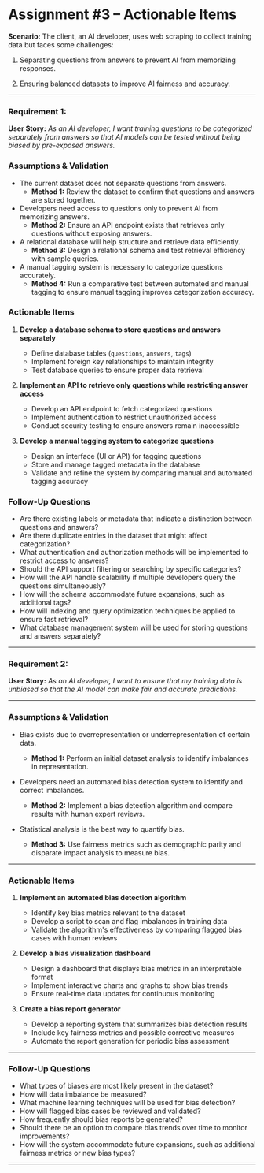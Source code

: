 # Assignment #3 – Actionable Items  
**Scenario:** 
The client, an AI developer, uses web scraping to collect training data but faces some challenges:

1. Separating questions from answers to prevent AI from memorizing responses. 

2. Ensuring balanced datasets to improve AI fairness and accuracy.

---

### Requirement 1:

**User Story:**
_As an AI developer, I want training questions to be categorized separately from answers so that AI models can be tested without being biased by pre-exposed answers._

### Assumptions & Validation
- The current dataset does not separate questions from answers.
  - **Method 1:** Review the dataset to confirm that questions and answers are stored together.
- Developers need access to questions only to prevent AI from memorizing answers. 
  - **Method 2:** Ensure an API endpoint exists that retrieves only questions without exposing answers.
- A relational database will help structure and retrieve data efficiently. 
  - **Method 3:** Design a relational schema and test retrieval efficiency with sample queries.
- A manual tagging system is necessary to categorize questions accurately. 
  - **Method 4:** Run a comparative test between automated and manual tagging to ensure manual tagging improves categorization accuracy.

### Actionable Items
1. **Develop a database schema to store questions and answers separately**
   - Define database tables (`questions`, `answers`, `tags`)
   - Implement foreign key relationships to maintain integrity
   - Test database queries to ensure proper data retrieval

2. **Implement an API to retrieve only questions while restricting answer access**
   - Develop an API endpoint to fetch categorized questions
   - Implement authentication to restrict unauthorized access
   - Conduct security testing to ensure answers remain inaccessible

3. **Develop a manual tagging system to categorize questions**
   - Design an interface (UI or API) for tagging questions
   - Store and manage tagged metadata in the database
   - Validate and refine the system by comparing manual and automated tagging accuracy

### Follow-Up Questions
- Are there existing labels or metadata that indicate a distinction between questions and answers? 
- Are there duplicate entries in the dataset that might affect categorization?
- What authentication and authorization methods will be implemented to restrict access to answers?
- Should the API support filtering or searching by specific categories?
- How will the API handle scalability if multiple developers query the questions simultaneously?
- How will the schema accommodate future expansions, such as additional tags? 
- How will indexing and query optimization techniques be applied to ensure fast retrieval? 
- What database management system will be used for storing questions and answers separately? 

---
### Requirement 2:
**User Story:**
_As an AI developer, I want to ensure that my training data is unbiased so that the AI model can make fair and accurate predictions._

---

### Assumptions & Validation

- Bias exists due to overrepresentation or underrepresentation of certain data.
  - **Method 1:** Perform an initial dataset analysis to identify imbalances in representation.

- Developers need an automated bias detection system to identify and correct imbalances.
  - **Method 2:** Implement a bias detection algorithm and compare results with human expert reviews.

- Statistical analysis is the best way to quantify bias.
  - **Method 3:** Use fairness metrics such as demographic parity and disparate impact analysis to measure bias.

---

### Actionable Items

1. **Implement an automated bias detection algorithm**
   - Identify key bias metrics relevant to the dataset
   - Develop a script to scan and flag imbalances in training data
   - Validate the algorithm's effectiveness by comparing flagged bias cases with human reviews

2. **Develop a bias visualization dashboard**
   - Design a dashboard that displays bias metrics in an interpretable format
   - Implement interactive charts and graphs to show bias trends
   - Ensure real-time data updates for continuous monitoring

3. **Create a bias report generator**
   - Develop a reporting system that summarizes bias detection results
   - Include key fairness metrics and possible corrective measures
   - Automate the report generation for periodic bias assessment

---

### Follow-Up Questions

- What types of biases are most likely present in the dataset?
- How will data imbalance be measured?
- What machine learning techniques will be used for bias detection?
- How will flagged bias cases be reviewed and validated?
- How frequently should bias reports be generated?
- Should there be an option to compare bias trends over time to monitor improvements?
- How will the system accommodate future expansions, such as additional fairness metrics or new bias types?

---
